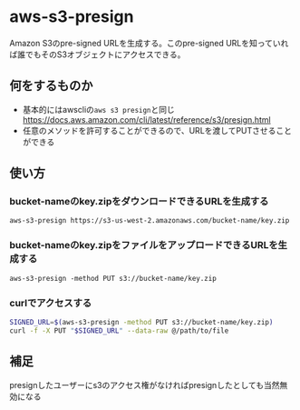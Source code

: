 # aws-s3-presign

Amazon S3のpre-signed URLを生成する。このpre-signed URLを知っていれば誰でもそのS3オブジェクトにアクセスできる。

## 何をするものか

* 基本的にはawscliの`aws s3 presign`と同じ
  <https://docs.aws.amazon.com/cli/latest/reference/s3/presign.html>
* 任意のメソッドを許可することができるので、URLを渡してPUTさせることができる

## 使い方

### bucket-nameのkey.zipをダウンロードできるURLを生成する

`aws-s3-presign https://s3-us-west-2.amazonaws.com/bucket-name/key.zip`

### bucket-nameのkey.zipをファイルをアップロードできるURLを生成する

`aws-s3-presign -method PUT s3://bucket-name/key.zip`

### curlでアクセスする

```bash
SIGNED_URL=$(aws-s3-presign -method PUT s3://bucket-name/key.zip)
curl -f -X PUT "$SIGNED_URL" --data-raw @/path/to/file
```

## 補足

presignしたユーザーにs3のアクセス権がなければpresignしたとしても当然無効になる
